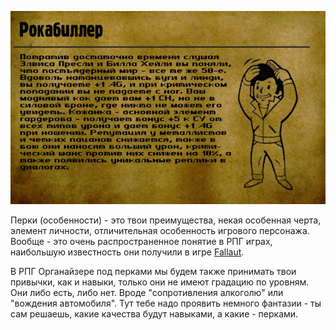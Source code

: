 ![](../static/img/Перк.jpg)

Перки (особенности) - это твои преимущества, некая особенная черта, элемент личности, отличительная особенность игрового персонажа.  Вообще - это очень распространенное понятие в РПГ играх, наибольшую известность они получили в игре [Fallaut](https://fallout.fandom.com/ru/wiki/Fallout_2).

В РПГ Органайзере под перками мы будем также принимать твои привычки, как и навыки, только они не имеют градацию по уровням. Они либо есть, либо нет. Вроде "сопротивления алкоголю" или "вождения автомобиля". Тут тебе надо проявить немного фантазии - ты сам решаешь, какие качества будут навыками, а какие - перками.